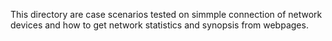 This directory are case scenarios tested on simmple connection of network devices and how to get network statistics and synopsis from webpages.
